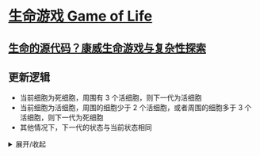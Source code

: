 # [生命游戏 Game of Life](https://game.aiwan.run/game-of-life/)

## [生命的源代码？康威生命游戏与复杂性探索](https://b23.tv/BV1rJ411n7ri)

## 更新逻辑
- 当前细胞为死细胞，周围有 3 个活细胞，则下一代为活细胞
- 当前细胞为活细胞，周围的细胞少于 2 个活细胞，或者周围的细胞多于 3 个活细胞，则下一代为死细胞
- 其他情况下，下一代的状态与当前状态相同

<details>
<summary>展开/收起</summary>
> react 感觉更新的太多了有一点卡，感觉用 solidjs 会好一点，有时间试试。
</details>
